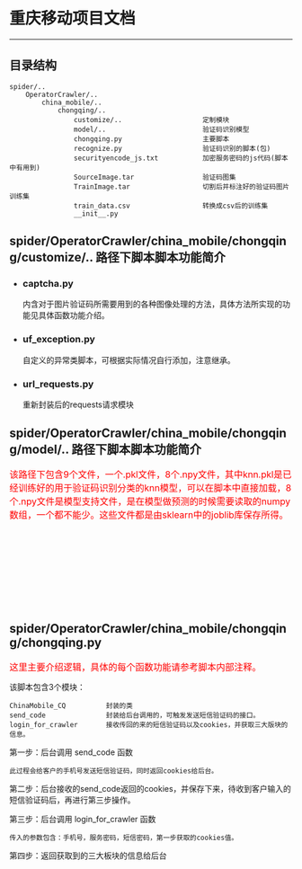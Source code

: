 # 重庆移动项目文档
----
## 目录结构

	spider/..
		OperatorCrawler/..
			china_mobile/..
				chongqing/..
					customize/..					定制模块
					model/..						验证码识别模型
					chongqing.py					主要脚本
					recognize.py					验证码识别的脚本(包)
					securityencode_js.txt			加密服务密码的js代码(脚本中有用到)
					SourceImage.tar					验证码图集
					TrainImage.tar					切割后并标注好的验证码图片训练集
					train_data.csv					转换成csv后的训练集
					__init__.py

## spider/OperatorCrawler/china_mobile/chongqing/customize/..  路径下脚本脚本功能简介

* ### **captcha.py**

	内含对于图片验证码所需要用到的各种图像处理的方法，具体方法所实现的功能见具体函数功能介绍。

* ### **uf_exception.py**
	
	自定义的异常类脚本，可根据实际情况自行添加，注意继承。

* ### **url_requests.py**

	重新封装后的requests请求模块

## spider/OperatorCrawler/china_mobile/chongqing/model/..  路径下脚本脚本功能简介

<font color=red size=3>该路径下包含9个文件，一个.pkl文件，8个.npy文件，其中knn.pkl是已经训练好的用于验证码识别分类的knn模型，可以在脚本中直接加载，8个.npy文件是模型支持文件，是在模型做预测的时候需要读取的numpy数组，一个都不能少。这些文件都是由sklearn中的joblib库保存所得。</font>

<br /> 
<br /> 
<br /> 
<br /> 
<br /> 
<br /> 
<br /> 
<br /> 

## spider/OperatorCrawler/china_mobile/chongqing/chongqing.py 

<font color=red size=3>这里主要介绍逻辑，具体的每个函数功能请参考脚本内部注释。</font>

该脚本包含3个模块：
	
	ChinaMobile_CQ    		封装的类
	send_code		  		封装给后台调用的，可触发发送短信验证码的接口。
	login_for_crawler 		接收传回的来的短信验证码以及cookies，并获取三大版块的信息。


第一步：后台调用 send\_code 函数

	此过程会给客户的手机号发送短信验证码，同时返回cookies给后台。

第二步：后台接收的send_code返回的cookies，并保存下来，待收到客户输入的短信验证码后，再进行第三步操作。

第三步：后台调用 login\_for\_crawler 函数

	传入的参数包含：手机号，服务密码，短信密码，第一步获取的cookies值。

第四步：返回获取到的三大板块的信息给后台